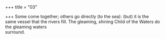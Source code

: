 +++
title = "03"

+++
Some come together; others go directly (to the sea): (but) it is the same  vessel that the rivers fill. The gleaming, shining Child of the Waters do the gleaming waters  
surround.  